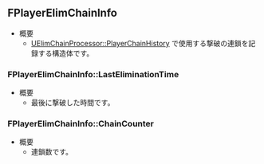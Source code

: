 ## FPlayerElimChainInfo

* 概要
	* [UElimChainProcessor::PlayerChainHistory] で使用する撃破の連鎖を記録する構造体です。

### FPlayerElimChainInfo::LastEliminationTime

* 概要
	* 最後に撃破した時間です。

### FPlayerElimChainInfo::ChainCounter

* 概要
	* 連鎖数です。


<!--- ページ内のリンク --->

<!--- 自前の画像へのリンク --->

<!--- generated --->
[UElimChainProcessor::PlayerChainHistory]: ../../Lyra/GameplayMessageProcessor/UElimChainProcessor.md#uelimchainprocessorplayerchainhistory
